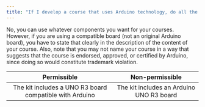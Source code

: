 ```yaml
---
title: "If I develop a course that uses Arduino technology, do all the components of the kits need to be original Arduino?"
---
```


No, you can use whatever components you want for your courses. However, if you are using a compatible board (not an original Arduino board), you have to state that clearly in the description of the content of your course. Also, note that you may not name your course in a way that suggests that the course is endorsed, approved, or certified by Arduino, since doing so would constitute trademark violation.

| Permissible | Non-permissible |
|:--:|:---:|
| The kit includes a UNO R3 board compatible with Arduino | The kit includes an Arduino UNO R3 board |
